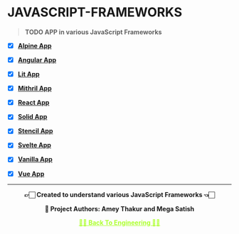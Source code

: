 # JAVASCRIPT-FRAMEWORKS

>**TODO APP in various JavaScript Frameworks**

 - [x] **[Alpine App](https://github.com/Amey-Thakur/JAVASCRIPT-FRAMEWORKS/tree/main/Alpine%20App)**
 
 - [x] **[Angular App](https://github.com/Amey-Thakur/JAVASCRIPT-FRAMEWORKS/tree/main/Angular%20App)**
 
 - [x] **[Lit App](https://github.com/Amey-Thakur/JAVASCRIPT-FRAMEWORKS/tree/main/Lit%20App)**
 
 - [x] **[Mithril App](https://github.com/Amey-Thakur/JAVASCRIPT-FRAMEWORKS/tree/main/Mithril%20App)**
 
 - [x] **[React App](https://github.com/Amey-Thakur/JAVASCRIPT-FRAMEWORKS/tree/main/React%20App)**
 
 - [x] **[Solid App](https://github.com/Amey-Thakur/JAVASCRIPT-FRAMEWORKS/tree/main/Solid%20App)**
 
 - [x] **[Stencil App](https://github.com/Amey-Thakur/JAVASCRIPT-FRAMEWORKS/tree/main/Stencil%20App)**
 
 - [x] **[Svelte App](https://github.com/Amey-Thakur/JAVASCRIPT-FRAMEWORKS/tree/main/Svelte%20App)**
 
 - [x] **[Vanilla App](https://github.com/Amey-Thakur/JAVASCRIPT-FRAMEWORKS/tree/main/Vanilla%20App)**
 
 - [x] **[Vue App](https://github.com/Amey-Thakur/JAVASCRIPT-FRAMEWORKS/tree/main/Vue%20App)**

---

<p align="center"> <b> 👉🏻 Created to understand various JavaScript Frameworks 👈🏻 <b> </p>
 
<p align="center"> <b> 👷 Project Authors: Amey Thakur and Mega Satish <b> </p>
 
<p align="center"><a href='https://github.com/Amey-Thakur/ENGINEERING', style='color: greenyellow;'> ✌🏻 Back To Engineering ✌🏻</p>

